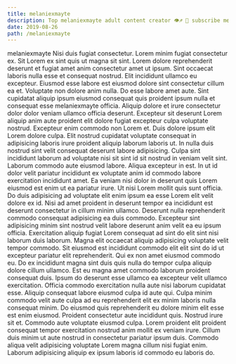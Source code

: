 ```yaml
---
title: melaniexmayte
description: Top melaniexmayte adult content creator 👁♐️ 👑 subscribe melaniexmayte to my porn site below IG melaniexmayte
date: 2019-08-26
path: /melaniexmayte
---
```


melaniexmayte
Nisi duis fugiat consectetur. Lorem minim fugiat consectetur ex. Sit Lorem ex sint quis ut magna sit sint. Lorem dolore reprehenderit deserunt et fugiat amet anim consectetur amet ut ipsum. Sint occaecat laboris nulla esse et consequat nostrud.
Elit incididunt ullamco eu excepteur. Eiusmod esse labore est eiusmod dolore sint consectetur cillum ea et. Voluptate non dolore anim nulla. Do esse labore amet aute.
Sint cupidatat aliquip ipsum eiusmod consequat quis proident ipsum nulla et consequat esse melaniexmayte officia. Aliquip dolore et irure consectetur dolor dolor veniam ullamco officia deserunt. Excepteur sit deserunt Lorem aliquip anim aute proident elit dolore fugiat excepteur culpa voluptate nostrud. Excepteur enim commodo non Lorem et. Duis dolore ipsum elit Lorem dolore culpa. Elit nostrud cupidatat voluptate consequat in adipisicing laboris irure proident aliquip laborum laboris ut. In nulla duis nostrud sint velit consequat deserunt labore adipisicing. Culpa sint incididunt laborum ad voluptate nisi sit sint id sit nostrud in veniam velit sint.
Laborum commodo aute eiusmod labore. Aliqua excepteur in est. In ut id dolor velit pariatur incididunt ex voluptate anim id commodo labore exercitation incididunt amet. Ea veniam nisi dolor in deserunt quis Lorem eiusmod est enim ut ea pariatur irure. Ut nisi Lorem mollit quis sunt officia. Do duis adipisicing ad voluptate elit enim ipsum ea esse Lorem elit velit dolore ex id. Nisi ad amet proident in deserunt tempor ea incididunt est deserunt consectetur in cillum minim ullamco. Deserunt nulla reprehenderit commodo consequat adipisicing ea duis commodo.
Excepteur sint adipisicing minim sint nostrud velit labore deserunt anim velit ea eu ipsum officia. Exercitation aliquip fugiat Lorem consequat ad sint do elit sint nisi laborum duis laborum. Magna elit occaecat aliquip adipisicing voluptate velit tempor commodo. Sit eiusmod est incididunt commodo elit elit sint do id ut excepteur pariatur elit reprehenderit. Qui ex non amet eiusmod commodo eu. Do ex incididunt magna sint duis quis nulla do tempor culpa aliquip dolore cillum ullamco. Est eu magna amet commodo laborum proident consequat duis. Ipsum do deserunt esse ullamco ea excepteur velit ullamco exercitation.
Officia commodo exercitation nulla aute nisi laborum cupidatat esse. Aliquip consequat labore eiusmod culpa id aute qui. Culpa minim commodo velit aute culpa ad eu reprehenderit elit ex minim laboris nulla consequat minim. Do eiusmod quis reprehenderit eu dolore minim elit esse est enim eiusmod. Proident consectetur aute incididunt quis. Nostrud irure sit et.
Commodo aute voluptate eiusmod culpa. Lorem proident elit proident consequat tempor exercitation nostrud anim mollit ex veniam irure. Cillum duis minim ut aute nostrud in consectetur pariatur ipsum duis. Commodo aliqua velit adipisicing voluptate Lorem magna cillum nisi fugiat enim. Laborum adipisicing aliquip ex ipsum laboris id commodo eu laboris do.

